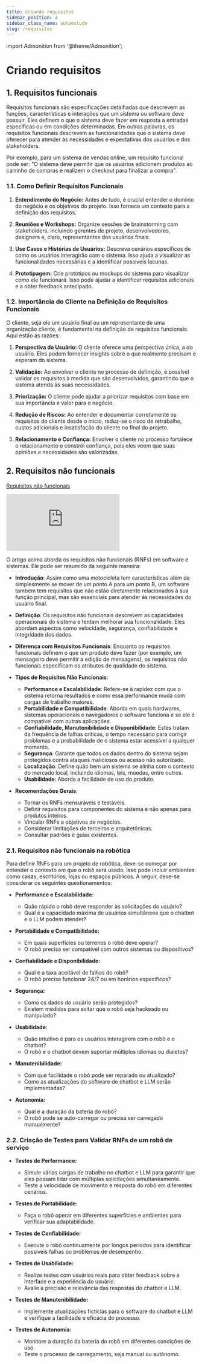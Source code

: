 ```yaml
---
title: Criando requisitos
sidebar_position: 4
sidebar_class_name: autoestudo
slug: /requisitos
---
```


import Admonition from '@theme/Admonition';

# Criando requisitos

## 1. Requisitos funcionais

Requisitos funcionais são especificações detalhadas que descrevem as funções,
características e interações que um sistema ou software deve possuir. Eles
definem o que o sistema deve fazer em resposta a entradas específicas ou em
condições determinadas. Em outras palavras, os requisitos funcionais descrevem
as funcionalidades que o sistema deve oferecer para atender às necessidades e
expectativas dos usuários e dos
stakeholders.

Por exemplo, para um sistema de vendas online, um requisito funcional pode ser:
"O sistema deve permitir que os usuários adicionem produtos ao carrinho de
compras e realizem o checkout para finalizar a
compra".

### 1.1. Como Definir Requisitos Funcionais

1. **Entendimento do Negócio:** Antes de tudo, é crucial entender o domínio do
negócio e os objetivos do projeto. Isso fornece um contexto para a definição dos
requisitos.
 
2. **Reuniões e Workshops:** Organize sessões de brainstorming com stakeholders,
incluindo gerentes de projeto, desenvolvedores, designers e, claro,
representantes dos usuários finais.

3. **Use Casos e Histórias de Usuários:** Descreva cenários específicos de como
os usuários interagirão com o sistema. Isso ajuda a visualizar as
funcionalidades necessárias e a identificar possíveis lacunas.

4. **Prototipagem:** Crie protótipos ou mockups do sistema para visualizar como
ele funcionará. Isso pode ajudar a identificar requisitos adicionais e a obter
feedback antecipado.

### 1.2. Importância do Cliente na Definição de Requisitos Funcionais

O cliente, seja ele um usuário final ou um representante de uma organização
cliente, é fundamental na definição de requisitos funcionais. Aqui estão as
razões:

1. **Perspectiva do Usuário:** O cliente oferece uma perspectiva única, a do
usuário. Eles podem fornecer insights sobre o que realmente precisam e esperam
do sistema.

2. **Validação:** Ao envolver o cliente no processo de definição, é possível
validar os requisitos à medida que são desenvolvidos, garantindo que o sistema
atenda às suas necessidades.

3. **Priorização:** O cliente pode ajudar a priorizar requisitos com base em sua
importância e valor para o negócio.

4. **Redução de Riscos:** Ao entender e documentar corretamente os requisitos do
cliente desde o início, reduz-se o risco de retrabalho, custos adicionais e
insatisfação do cliente no final do projeto.

5. **Relacionamento e Confiança:** Envolver o cliente no processo fortalece o
relacionamento e constrói confiança, pois eles veem que suas opiniões e
necessidades são valorizadas.

## 2. Requisitos não funcionais

<Admonition 
    type="info" 
    title="Autoestudo">

[Requisitos não
funcionais](https://www.altexsoft.com/blog/non-functional-requirements/)

<div style={{ textAlign: 'center' }}>
    <iframe 
        style={{
            display: 'block',
            margin: 'auto',
            width: '100%',
            height: '50vh',
        }}
        src="https://www.youtube.com/embed/fc-5HJPBZMQ" 
        frameborder="0" 
        allowFullScreen>
    </iframe>
</div>

</Admonition>

O artigo acima aborda os requisitos não funcionais (RNFs) em software e
sistemas. Ele pode ser resumido da seguinte maneira: 

- **Introdução**: Assim como uma motocicleta tem características além de
simplesmente se mover de um ponto A para um ponto B, um software também tem
requisitos que não estão diretamente relacionados à sua função principal, mas
são essenciais para atender às necessidades do usuário
final.

- **Definição**: Os requisitos não funcionais descrevem as capacidades
operacionais do sistema e tentam melhorar sua funcionalidade. Eles abordam
aspectos como velocidade, segurança, confiabilidade e integridade dos
dados.

- **Diferença com Requisitos Funcionais**: Enquanto os requisitos funcionais
definem o que um produto deve fazer (por exemplo, um mensageiro deve permitir a
edição de mensagens), os requisitos não funcionais especificam os atributos de
qualidade do
sistema.

- **Tipos de Requisitos Não Funcionais**:
  - **Performance e Escalabilidade**: Refere-se à rapidez com que o sistema
retorna resultados e como essa performance muda com cargas de trabalho
maiores.
  - **Portabilidade e Compatibilidade**: Aborda em quais hardwares, sistemas
operacionais e navegadores o software funciona e se ele é compatível com outras
aplicações.
  - **Confiabilidade, Manutenibilidade e Disponibilidade**: Estes tratam da
frequência de falhas críticas, o tempo necessário para corrigir problemas e a
probabilidade de o sistema estar acessível a qualquer
momento.
  - **Segurança**: Garante que todos os dados dentro do sistema sejam protegidos
contra ataques maliciosos ou acesso não
autorizado.
  - **Localização**: Define quão bem um sistema se alinha com o contexto do
mercado local, incluindo idiomas, leis, moedas, entre
outros.
  - **Usabilidade**: Aborda a facilidade de uso do produto.

- **Recomendações Gerais**:
  - Tornar os RNFs mensuráveis e testáveis.
  - Definir requisitos para componentes do sistema e não apenas para produtos
inteiros.
  - Vincular RNFs a objetivos de negócios.
  - Considerar limitações de terceiros e arquitetônicas.
  - Consultar padrões e guias existentes.

### 2.1. Requisitos não funcionais na robótica

Para definir RNFs para um projeto de robótica, deve-se começar por entender o 
contexto em que o robô será usado. Isso pode incluir ambientes como casas, 
escritórios, lojas ou espaços públicos. A seguir, deve-se considerar os 
seguintes questionamentos:

- **Performance e Escalabilidade:** 
  - Quão rápido o robô deve responder às solicitações do usuário?
  - Qual é a capacidade máxima de usuários simultâneos que o chatbot e o LLM
podem atender?

- **Portabilidade e Compatibilidade:** 
  - Em quais superfícies ou terrenos o robô deve operar? 
  - O robô precisa ser compatível com outros sistemas ou dispositivos?

- **Confiabilidade e Disponibilidade:** 
  - Qual é a taxa aceitável de falhas do robô?
  - O robô precisa funcionar 24/7 ou em horários específicos?

- **Segurança:** 
  - Como os dados do usuário serão protegidos?
  - Existem medidas para evitar que o robô seja hackeado ou manipulado?

- **Usabilidade:** 
  - Quão intuitivo é para os usuários interagirem com o robô e o chatbot?
  - O robô e o chatbot devem suportar múltiplos idiomas ou dialetos?

- **Manutenibilidade:** 
  - Com que facilidade o robô pode ser reparado ou atualizado?
  - Como as atualizações do software do chatbot e LLM serão implementadas?

- **Autonomia:** 
  - Qual é a duração da bateria do robô?
  - O robô pode se auto-carregar ou precisa ser carregado manualmente?

### 2.2. Criação de Testes para Validar RNFs de um robô de serviço

- **Testes de Performance:** 
  - Simule várias cargas de trabalho no chatbot e LLM para garantir que eles
possam lidar com múltiplas solicitações simultaneamente.
  - Teste a velocidade de movimento e resposta do robô em diferentes cenários.

- **Testes de Portabilidade:** 
  - Faça o robô operar em diferentes superfícies e ambientes para verificar sua
adaptabilidade.

- **Testes de Confiabilidade:** 
  - Execute o robô continuamente por longos períodos para identificar possíveis
falhas ou problemas de desempenho.

- **Testes de Usabilidade:** 
  - Realize testes com usuários reais para obter feedback sobre a interface e a
experiência do usuário.
  - Avalie a precisão e relevância das respostas do chatbot e LLM.

- **Testes de Manutenibilidade:** 
  - Implemente atualizações fictícias para o software do chatbot e LLM e
verifique a facilidade e eficácia do processo.

- **Testes de Autonomia:** 
  - Monitore a duração da bateria do robô em diferentes condições de uso.
  - Teste o processo de carregamento, seja manual ou autônomo.
